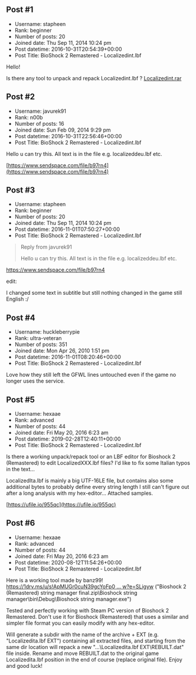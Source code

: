 ## Post #1
- Username: stapheen
- Rank: beginner
- Number of posts: 20
- Joined date: Thu Sep 11, 2014 10:24 pm
- Post datetime: 2016-10-31T20:54:39+00:00
- Post Title: BioShock 2 Remastered - Localizedint.lbf

Hello!

Is there any tool to unpack and repack Localizedint.lbf ?
[Localizedint.rar](https://xentaxbackup.github.io/file/11853_Localizedint.rar)
## Post #2
- Username: javurek91
- Rank: n00b
- Number of posts: 16
- Joined date: Sun Feb 09, 2014 9:29 pm
- Post datetime: 2016-10-31T22:56:46+00:00
- Post Title: BioShock 2 Remastered - Localizedint.lbf

Hello u can try this. All text is in the file e.g. localizeddeu.lbf etc.

[https://www.sendspace.com/file/b97rn4](https://www.sendspace.com/file/b97rn4)
## Post #3
- Username: stapheen
- Rank: beginner
- Number of posts: 20
- Joined date: Thu Sep 11, 2014 10:24 pm
- Post datetime: 2016-11-01T07:50:27+00:00
- Post Title: BioShock 2 Remastered - Localizedint.lbf

> Reply from javurek91
>
> Hello u can try this. All text is in the file e.g. localizeddeu.lbf etc.

https://www.sendspace.com/file/b97rn4

edit:

I changed some text in subtitle but still nothing changed in the game still English :/
## Post #4
- Username: huckleberrypie
- Rank: ultra-veteran
- Number of posts: 351
- Joined date: Mon Apr 26, 2010 1:51 pm
- Post datetime: 2016-11-01T08:20:46+00:00
- Post Title: BioShock 2 Remastered - Localizedint.lbf

Love how they still left the GFWL lines untouched even if the game no longer uses the service.
## Post #5
- Username: hexaae
- Rank: advanced
- Number of posts: 44
- Joined date: Fri May 20, 2016 6:23 am
- Post datetime: 2019-02-28T12:40:11+00:00
- Post Title: BioShock 2 Remastered - Localizedint.lbf

Is there a working unpack/repack tool or an LBF editor for Bioshock 2 (Remastered) to edit LocalizedXXX.lbf files?
I'd like to fix some Italian typos in the text…

LocalizedIta.lbf is mainly a big UTF-16LE file, but contains also some additional bytes to probably define every string length I still can't figure out after a long analysis with my hex-editor... Attached samples.

[https://ufile.io/955qc](https://ufile.io/955qc)
## Post #6
- Username: hexaae
- Rank: advanced
- Number of posts: 44
- Joined date: Fri May 20, 2016 6:23 am
- Post datetime: 2020-08-12T11:54:26+00:00
- Post Title: BioShock 2 Remastered - Localizedint.lbf

Here is a working tool made by banz99!
[https://1drv.ms/u/s!ApMUGr0cuN39gcYoFp0 ... w?e=SLigyw](https://1drv.ms/u/s!ApMUGr0cuN39gcYoFp0HvU8oL6P8Rw?e=SLigyw) ("Bioshock 2 (Remastered) string manager final.zip\Bioshock string manager\bin\Debug\Bioshock string manager.exe")

Tested and perfectly working with Steam PC version of Bioshock 2 Remastered.
Don't use it for Bioshock (Remastered) that uses a similar and simpler file format you can easily modify with any hex-editor.

Will generate a subdir with the name of the archive + EXT (e.g. "Localizedita.lbf EXT") containing all extracted files, and starting from the same dir location will repack a new "...\Localizedita.lbf EXT\REBUILT.dat" file inside. Rename and move REBUILT.dat to the original game Localizedita.lbf position in the end of course (replace original file).
Enjoy and good luck!
